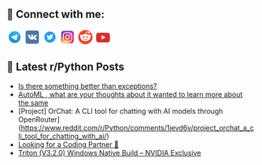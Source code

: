 ## 🔎 Connect with me:
[<img src="https://github.com/bullbesh/bullbesh/blob/main/images/Telegram.png" width="32" height="32" />](https://t.me/bullbesh)
[<img src="https://github.com/bullbesh/bullbesh/blob/main/images/VK.png" width="32" height="32" />](https://vk.com/bullbesh)
[<img src="https://github.com/bullbesh/bullbesh/blob/main/images/Twitter.png" width="32" height="32" />](https://twitter.com/bullbesh1)
[<img src="https://github.com/bullbesh/bullbesh/blob/main/images/Instagram.png" width="32" height="32" />](https://www.instagram.com/bullbesh)
[<img src="https://github.com/bullbesh/bullbesh/blob/main/images/Reddit.png" width="32" height="32" />](https://www.reddit.com/user/bullbesh)
[<img src="https://github.com/bullbesh/bullbesh/blob/main/images/YouTube.png" width="32" height="32" />](https://www.youtube.com/channel/UCtfjRs6uzgq5mfm8S06WTcg)

## 📕 Latest r/Python Posts
<!-- BLOG-POST-LIST:START -->
- [Is there something better than exceptions?](https://www.reddit.com/r/Python/comments/1jf3p1y/is_there_something_better_than_exceptions/)
- [AutoML , what are your thoughts about it wanted to learn more about the same](https://www.reddit.com/r/Python/comments/1jf1r1a/automl_what_are_your_thoughts_about_it_wanted_to/)
- [Project] OrChat: A CLI tool for chatting with AI models through OpenRouter](https://www.reddit.com/r/Python/comments/1jevd6v/project_orchat_a_cli_tool_for_chatting_with_ai/)
- [Looking for a Coding Partner 🐍](https://www.reddit.com/r/Python/comments/1jesxfl/looking_for_a_coding_partner/)
- [Triton &lpar;V3.2.0&rpar; Windows Native Build – NVIDIA Exclusive](https://www.reddit.com/r/Python/comments/1jessx4/triton_v320_windows_native_build_nvidia_exclusive/)
<!-- BLOG-POST-LIST:END -->
